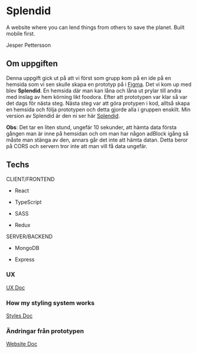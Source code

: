 # Splendid

A website where you can lend things from others to save the planet. Built mobile first.

Jesper Pettersson

## Om uppgiften

Denna uppgift gick ut på att vi först som grupp kom på en ide på en hemsida som vi sen skulle skapa en prototyp på i [Figma](https://www.figma.com/file/jeRWvXsXyBJIRmjVgaRqo5/UX---H%C3%A5llbarhet?node-id=16%3A47). Det vi kom up med blev **Splendid**. En hemsida där man kan låna och låna ut prylar till andra med inslag av hem körning likt foodora. Efter att prototypen var klar så var det dags för nästa steg. Nästa steg var att göra protypen i kod, alltså skapa en hemsida och följa prototypen och detta gjorde alla i gruppen enskilt. Min version av Splendid är den ni ser här [Splendid](http://splendidweb.surge.sh/).

**Obs**: Det tar en liten stund, ungefär 10 sekunder, att hämta data första gången man är inne på hemsidan och om man har någon adBlock igång så måste man stänga av den, annars går det inte att hämta datan. Detta beror på CORS och servern tror inte att man vill få data ungefär.

## Techs

CLIENT/FRONTEND

- React

- TypeScript

- SASS

- Redux

SERVER/BACKEND

- MongoDB

- Express

### UX

[UX Doc](UX.md)

### How my styling system works

[Styles Doc](STYLES.md)

### Ändringar från prototypen

[Website Doc](WEBSITE.md)
